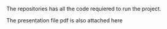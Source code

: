 The repositories has all the code requiered to run the project. 

The presentation file pdf is also attached here 
